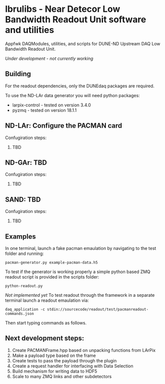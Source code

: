 # lbrulibs - Near Detecor Low Bandwidth Readout Unit software and utilities 
Appfwk DAQModules, utilities, and scripts for DUNE-ND Upstream DAQ Low Bandwidth Readout Unit.

*Under development - not currently working*

## Building

For the readout dependencies, only the DUNEdaq packages are required.

To use the ND-LAr data generator you will need python packages:
- larpix-control - tested on version 3.4.0
- pyzmq - tested on version 18.1.1

## ND-LAr: Configure the PACMAN card
Confugiration steps:
   1. TBD

## ND-GAr: TBD
Confugiration steps:
   1. TBD

## SAND: TBD
Confugiration steps:
   1. TBD

## Examples
In one terminal, launch a fake pacman emaulation by navigating to the test folder and running:

    pacman-generator.py example-pacman-data.h5

To test if the generator is working properly a simple python based ZMQ readout script is provided in the scripts folder:

    python-readout.py

*Not implemented yet*
To test readout through the framework in a separate terminal launch a readout emaulation via:

    daq_application -c stdin://sourcecode/readout/test/pacmanreadout-commands.json
    
Then start typing commands as follows.

## Next development steps:
   1. Create PACMANFrame.hpp based on unpacking functions from LArPix
   2. Make a payload type based on the frame
   3. Create tests to pass the payload through the plugin
   4. Create a request handler for interfacing with Data Selection
   5. Build mechanism for writing data to HDF5
   6. Scale to many ZMQ links and other subdetectors
